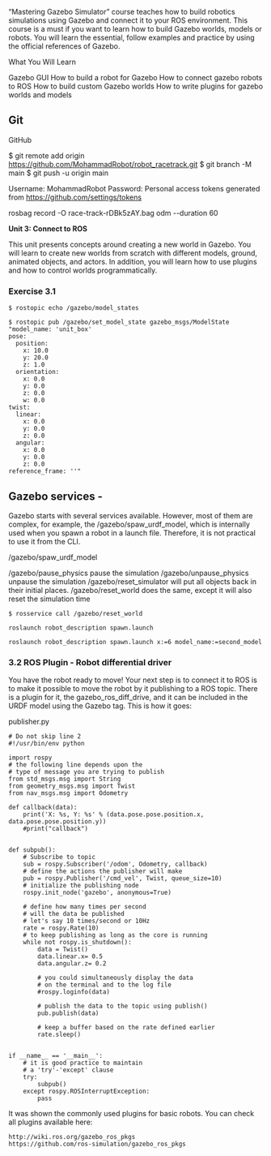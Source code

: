 “Mastering Gazebo Simulator” course teaches how to build robotics simulations using Gazebo and connect it to your ROS environment. This course is a must if you want to learn how to build Gazebo worlds, models or robots. You will learn the essential, follow examples and practice by using the official references of Gazebo.

What You Will Learn

Gazebo GUI
How to build a robot for Gazebo
How to connect gazebo robots to ROS
How to build custom Gazebo worlds
How to write plugins for gazebo worlds and models


## Git 

GitHub

$ git remote add origin https://github.com/MohammadRobot/robot_racetrack.git
$ git branch -M main
$ git push -u origin main

Username: MohammadRobot
Password: Personal access tokens generated from https://github.com/settings/tokens


rosbag record -O race-track-rDBk5zAY.bag odm --duration 60


**Unit 3:   Connect to ROS**

This unit presents concepts around creating a new world in Gazebo. You will learn to create new worlds from scratch with different models, ground, animated objects, and actors. In addition, you will learn how to use plugins and how to control worlds programmatically.

### Exercise 3.1 

`$ rostopic echo /gazebo/model_states`

```
$ rostopic pub /gazebo/set_model_state gazebo_msgs/ModelState "model_name: 'unit_box'
pose:
  position:
    x: 10.0
    y: 20.0
    z: 1.0
  orientation:
    x: 0.0
    y: 0.0
    z: 0.0
    w: 0.0
twist:
  linear:
    x: 0.0
    y: 0.0
    z: 0.0
  angular:
    x: 0.0
    y: 0.0
    z: 0.0
reference_frame: ''"
```

## Gazebo services -
Gazebo starts with several services available. However, most of them are complex, for example, the /gazebo/spaw_urdf_model, which is internally used when you spawn a robot in a launch file. Therefore, it is not practical to use it from the CLI.


 /gazebo/spaw_urdf_model

/gazebo/pause_physics       pause  the simulation
/gazebo/unpause_physics     unpause the simulation
/gazebo/reset_simulator     will put all objects back in their initial places.
/gazebo/reset_world         does the same, except it will also reset the simulation time

`$ rosservice call /gazebo/reset_world`


`roslaunch robot_description spawn.launch`

`roslaunch robot_description spawn.launch x:=6 model_name:=second_model`



### 3.2   ROS Plugin - Robot differential driver

You have the robot ready to move! Your next step is to connect it to ROS is to make it possible to move the robot by it publishing to a ROS topic. There is a plugin for it, the gazebo_ros_diff_drive, and it can be included in the URDF model using the Gazebo tag. This is how it goes:



publisher.py 

```
# Do not skip line 2 
#!/usr/bin/env python 
  
import rospy 
# the following line depends upon the 
# type of message you are trying to publish 
from std_msgs.msg import String
from geometry_msgs.msg import Twist
from nav_msgs.msg import Odometry 
  
def callback(data):
    print('X: %s, Y: %s' % (data.pose.pose.position.x, data.pose.pose.position.y))
    #print("callback")


def subpub(): 
    # Subscribe to topic 
    sub = rospy.Subscriber('/odom', Odometry, callback)  
    # define the actions the publisher will make 
    pub = rospy.Publisher('/cmd_vel', Twist, queue_size=10) 
    # initialize the publishing node 
    rospy.init_node('gazebo', anonymous=True) 
      
    # define how many times per second 
    # will the data be published 
    # let's say 10 times/second or 10Hz 
    rate = rospy.Rate(10) 
    # to keep publishing as long as the core is running 
    while not rospy.is_shutdown(): 
        data = Twist()
        data.linear.x= 0.5
        data.angular.z= 0.2
          
        # you could simultaneously display the data 
        # on the terminal and to the log file 
        #rospy.loginfo(data) 
          
        # publish the data to the topic using publish() 
        pub.publish(data) 
          
        # keep a buffer based on the rate defined earlier 
        rate.sleep() 
  
  
if __name__ == '__main__': 
    # it is good practice to maintain 
    # a 'try'-'except' clause 
    try: 
        subpub() 
    except rospy.ROSInterruptException: 
        pass
```




It was shown the commonly used plugins for basic robots. You can check all plugins available here:

    http://wiki.ros.org/gazebo_ros_pkgs
    https://github.com/ros-simulation/gazebo_ros_pkgs

